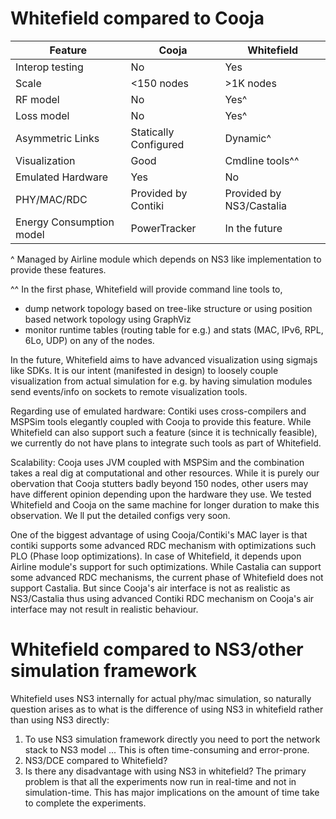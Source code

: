 # Whitefield compared to Cooja
| Feature | Cooja | Whitefield |
| --- | --- | --- |
| Interop testing | No | Yes |
| Scale | <150 nodes | >1K nodes |
| RF model | No | Yes^ |
| Loss model | No | Yes^ |
| Asymmetric Links | Statically Configured | Dynamic^ |
| Visualization | Good | Cmdline tools^^ |
| Emulated Hardware | Yes | No |
| PHY/MAC/RDC | Provided by Contiki | Provided by NS3/Castalia |
|Energy Consumption model| PowerTracker | In the future |

^ Managed by Airline module which depends on NS3 like implementation to provide these features.

^^ In the first phase, Whitefield will provide command line tools to,
  - dump network topology based on tree-like structure or using position based network topology using GraphViz
  - monitor runtime tables (routing table for e.g.) and stats (MAC, IPv6, RPL, 6Lo, UDP) on any of the nodes.
  
In the future, Whitefield aims to have advanced visualization using sigmajs like SDKs. It is our intent (manifested in design) to loosely couple visualization from actual simulation for e.g. by having simulation modules send events/info on sockets to remote visualization tools.

Regarding use of emulated hardware: Contiki uses cross-compilers and MSPSim tools elegantly coupled with Cooja to provide this feature. While Whitefield can also support such a feature (since it is technically feasible), we currently do not have plans to integrate such tools as part of Whitefield.

Scalability: Cooja uses JVM coupled with MSPSim and the combination takes a real dig at computational and other resources. While it is purely our obervation that Cooja stutters badly beyond 150 nodes, other users may have different opinion depending upon the hardware they use. We tested Whitefield and Cooja on the same machine for longer duration to make this observation. We ll put the detailed configs very soon.

One of the biggest advantage of using Cooja/Contiki's MAC layer is that contiki supports some advanced RDC mechanism with optimizations such PLO (Phase loop optimizations). In case of Whitefield, it depends upon Airline module's support for such optimizations. While Castalia can support some advanced RDC mechanisms, the current phase of Whitefield does not support Castalia. But since Cooja's air interface is not as realistic as NS3/Castalia thus using advanced Contiki RDC mechanism on Cooja's air interface may not result in realistic behaviour.

# Whitefield compared to NS3/other simulation framework
Whitefield uses NS3 internally for actual phy/mac simulation, so naturally question arises as to what is the difference of using NS3 in whitefield rather than using NS3 directly:
1. To use NS3 simulation framework directly you need to port the network stack to NS3 model ... This is often time-consuming and error-prone.
2. NS3/DCE compared to Whitefield?
3. Is there any disadvantage with using NS3 in whitefield? The primary problem is that all the experiments now run in real-time and not in simulation-time. This has major implications on the amount of time take to complete the experiments.
